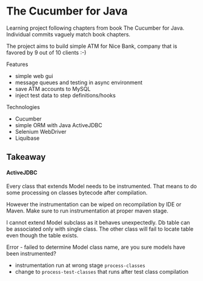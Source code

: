 The Cucumber for Java
=====================

Learning project following chapters from book The Cucumber for Java.
Individual commits vaguely match book chapters.

The project aims to build simple ATM for Nice Bank, company that is
favored by 9 out of 10 clients :-)

Features
- simple web gui
- message queues and testing in async environment
- save ATM accounts to MySQL
- inject test data to step definitions/hooks

Technologies
- Cucumber
- simple ORM with Java ActiveJDBC
- Selenium WebDriver
- Liquibase

## Takeaway

#### ActiveJDBC
Every class that extends Model needs to be instrumented. That means to
do some processing on classes bytecode after compilation.

However the instrumentation can be wiped on recompilation by IDE or
Maven. Make sure to run instrumentation at proper maven stage.

I cannot extend Model subclass as it behaves unexpectedly.
Db table can be associated only with single class. The other class will
fail to locate table even though the table exists.

Error - failed to determine Model class name, are you sure models have been instrumented?
- instrumentation run at wrong stage `process-classes`
- change to `process-test-classes` that runs after test class compilation



